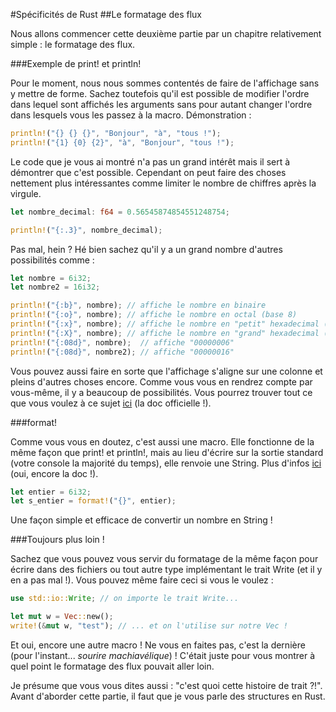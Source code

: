 #Spécificités de Rust
##Le formatage des flux

Nous allons commencer cette deuxième partie par un chapitre relativement simple : le formatage des flux.

###Exemple de print! et println!

Pour le moment, nous nous sommes contentés de faire de l'affichage sans y mettre de forme. Sachez toutefois qu'il est possible de modifier l'ordre dans lequel sont affichés les arguments sans pour autant changer l'ordre dans lesquels vous les passez à la macro. Démonstration :

```Rust
println!("{} {} {}", "Bonjour", "à", "tous !");
println!("{1} {0} {2}", "à", "Bonjour", "tous !");
```

Le code que je vous ai montré n'a pas un grand intérêt mais il sert à démontrer que c'est possible. Cependant on peut faire des choses nettement plus intéressantes comme limiter le nombre de chiffres après la virgule.

```Rust
let nombre_decimal: f64 = 0.56545874854551248754;

println!("{:.3}", nombre_decimal);
```

Pas mal, hein ? Hé bien sachez qu'il y a un grand nombre d'autres possibilités comme :

```Rust
let nombre = 6i32;
let nombre2 = 16i32;

println!("{:b}", nombre); // affiche le nombre en binaire
println!("{:o}", nombre); // affiche le nombre en octal (base 8)
println!("{:x}", nombre); // affiche le nombre en "petit" hexadecimal (base 16)
println!("{:X}", nombre); // affiche le nombre en "grand" hexadecimal (base 16)
println!("{:08d}", nombre);  // affiche "00000006"
println!("{:08d}", nombre2); // affiche "00000016"
```

Vous pouvez aussi faire en sorte que l'affichage s'aligne sur une colonne et pleins d'autres choses encore. Comme vous vous en rendrez compte par vous-même, il y a beaucoup de possibilités. Vous pourrez trouver tout ce que vous voulez à ce sujet [ici](http://doc.rust-lang.org/std/fmt/index.html) (la doc officielle !).

###format!

Comme vous vous en doutez, c'est aussi une macro. Elle fonctionne de la même façon que print! et println!, mais au lieu d'écrire sur la sortie standard (votre console la majorité du temps), elle renvoie une String. Plus d'infos [ici](http://doc.rust-lang.org/std/macro.format!.html) (oui, encore la doc !).

```Rust
let entier = 6i32;
let s_entier = format!("{}", entier);
```

Une façon simple et efficace de convertir un nombre en String !

###Toujours plus loin !

Sachez que vous pouvez vous servir du formatage de la même façon pour écrire dans des fichiers ou tout autre type implémentant le trait Write (et il y en a pas mal !). Vous pouvez même faire ceci si vous le voulez :

```Rust
use std::io::Write; // on importe le trait Write...

let mut w = Vec::new();
write!(&mut w, "test"); // ... et on l'utilise sur notre Vec !
```

Et oui, encore une autre macro ! Ne vous en faites pas, c'est la dernière (pour l'instant... *sourire machiavélique*) ! C'était juste pour vous montrer à quel point le formatage des flux pouvait aller loin.

Je présume que vous vous dites aussi : "c'est quoi cette histoire de trait ?!". Avant d'aborder cette partie, il faut que je vous parle des structures en Rust.
